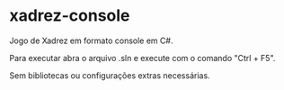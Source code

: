 # xadrez-console
Jogo de Xadrez em formato console em C#.

Para executar abra o arquivo .sln e execute com o comando "Ctrl + F5".

Sem bibliotecas ou configurações extras necessárias.
